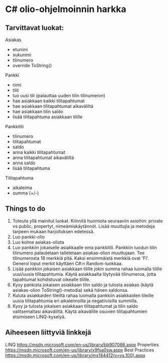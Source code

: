# C# olio-ohjelmoinnin harkka

## Tarvittavat luokat:

Asiakas
- etunimi
- sukunimi
- tilinumero
- override ToString()

Pankki
- nimi
- tilit
- luo uusi tili (palauttaa uuden tilin tilinumeron)
- hae asiakkaan kaikki tilitapahtumat
- hae asiakkaan tilitapahtumat aikaväliltä
- hae asiakkaan tilin saldo
- lisää tilitapahtuma asiakkaan tilille

Pankkitili
- tilinumero
- tilitapahtumat
- saldo
- anna kaikki tilitapahtumat
- anna tilitapahtumat aikaväliltä
- anna saldo
- lisää tilitapahtuma

Tilitapahtuma
- aikaleima
- summa (+/-)

## Things to do

1. Toteuta yllä mainitut luokat. 
Kiinnitä huomiota seuraaviin asioihin: private vs public, propertyt, nimeämiskäytännöt. Lisää muuttujia ja metodeja tarpeen mukaan harjoituksen edetessä.
2. Luo pankki-olio
3. Luo kolme asiakas-oliota
4. Luo pankkiin jokaiselle asiakkaalle oma pankkitili. Pankkiin luodun tilin tilinumero palautetaan talletetaan asiakas-olion muuttujaan.
Tee tilinumerosta 18 merkkiä pitä. Kaksi ensimmäistä merkkiä ovat 'FI'. Generoi loput merkit käyttäen C#:n Random-luokkaa.
5. Lisää pankkiin jokaisen asiakkaan tilille jokin summa rahaa luomalla tilille uusi/uusia tilitapahtumia. Käytä asiakkaalta löytyvää tilinumeroa, jotta tapahtumat kohdistuvat oikealle tilille.
6. Kysy pankista jokaisen asiakkaan tilin saldo ja tulosta asiakas (käytä asiakas-olion ToString()-metodia) sekä hänen saldonsa.
7. Kuluta asiakkaiden tileiltä rahaa luomalla pankkiin asiakkaiden tileille uusia tilitapahtumia eri aikaleimoilla ja negatiivisilla summilla.
8. Kysy ja tulosta jokaisen asiakkaan tilitapahtumat ja tilin saldo valitsemaltasi aikaväliltä. Käytä aikavälille osuvien tilitapahtumien etsimiseen LINQ-kyselyä.

## Aiheeseen liittyviä linkkejä

LINQ https://msdn.microsoft.com/en-us/library/bb907066.aspx
Properties https://msdn.microsoft.com/en-us/library/x9fsa0sw.aspx
Best Practices https://msdn.microsoft.com/en-us/library/ms184412(v=vs.100).aspx
